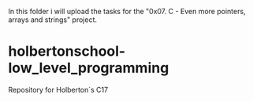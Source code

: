 In this folder i will upload the tasks for the "0x07. C - Even more pointers, arrays and strings" project.


# holbertonschool-low_level_programming
Repository for Holberton´s C17


